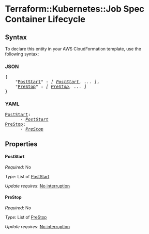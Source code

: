 # Terraform::Kubernetes::Job Spec Container Lifecycle

## Syntax

To declare this entity in your AWS CloudFormation template, use the following syntax:

### JSON

<pre>
{
    "<a href="#poststart" title="PostStart">PostStart</a>" : <i>[ <a href="spec-container-lifecycle-poststart.md">PostStart</a>, ... ]</i>,
    "<a href="#prestop" title="PreStop">PreStop</a>" : <i>[ <a href="spec-container-lifecycle-prestop.md">PreStop</a>, ... ]</i>
}
</pre>

### YAML

<pre>
<a href="#poststart" title="PostStart">PostStart</a>: <i>
      - <a href="spec-container-lifecycle-poststart.md">PostStart</a></i>
<a href="#prestop" title="PreStop">PreStop</a>: <i>
      - <a href="spec-container-lifecycle-prestop.md">PreStop</a></i>
</pre>

## Properties

#### PostStart

_Required_: No

_Type_: List of <a href="spec-container-lifecycle-poststart.md">PostStart</a>

_Update requires_: [No interruption](https://docs.aws.amazon.com/AWSCloudFormation/latest/UserGuide/using-cfn-updating-stacks-update-behaviors.html#update-no-interrupt)

#### PreStop

_Required_: No

_Type_: List of <a href="spec-container-lifecycle-prestop.md">PreStop</a>

_Update requires_: [No interruption](https://docs.aws.amazon.com/AWSCloudFormation/latest/UserGuide/using-cfn-updating-stacks-update-behaviors.html#update-no-interrupt)

